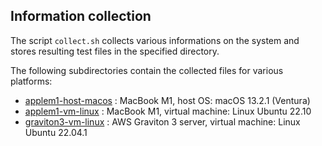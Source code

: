 ## Information collection

The script `collect.sh` collects various informations on the system
and stores resulting test files in the specified directory.

The following subdirectories contain the collected files for various platforms:
- [applem1-host-macos](applem1-host-macos) :  MacBook M1, host OS: macOS 13.2.1 (Ventura)
- [applem1-vm-linux](applem1-vm-linux) : MacBook M1, virtual machine: Linux Ubuntu 22.10
- [graviton3-vm-linux](graviton3-vm-linux) : AWS Graviton 3 server, virtual machine: Linux Ubuntu 22.04.1